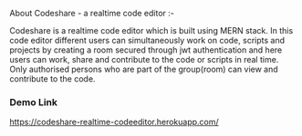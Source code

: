 About Codeshare - a realtime code editor :- 

Codeshare is a realtime code editor which is built using MERN stack. In this code editor different users can simultaneously work on code, scripts and projects by creating a room secured through jwt authentication and here users can work, share and contribute to the code or scripts in real time. Only authorised persons who are part of the group(room) can view and contribute to the code.

### Demo Link

https://codeshare-realtime-codeeditor.herokuapp.com/
